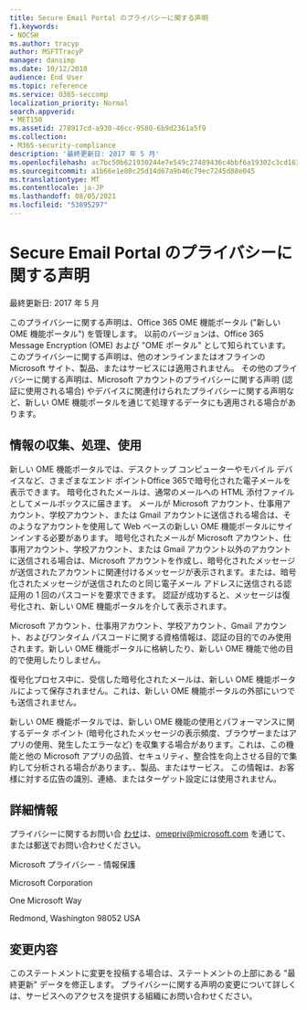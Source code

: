 ```yaml
---
title: Secure Email Portal のプライバシーに関する声明
f1.keywords:
- NOCSH
ms.author: tracyp
author: MSFTTracyP
manager: dansimp
ms.date: 10/12/2018
audience: End User
ms.topic: reference
ms.service: O365-seccomp
localization_priority: Normal
search.appverid:
- MET150
ms.assetid: 278917cd-a930-46cc-9580-6b9d2361a5f9
ms.collection:
- M365-security-compliance
description: '最終更新日: 2017 年 5 月'
ms.openlocfilehash: ac7bc50b621930244e7e549c27489436c4bbf6a19302c3cd16310d9f69108b1b
ms.sourcegitcommit: a1b66e1e80c25d14d67a9b46c79ec7245d88e045
ms.translationtype: MT
ms.contentlocale: ja-JP
ms.lasthandoff: 08/05/2021
ms.locfileid: "53895297"
---
```

# <a name="privacy-statement-for-secure-email-portal"></a>Secure Email Portal のプライバシーに関する声明

最終更新日: 2017 年 5 月
  
このプライバシーに関する声明は、Office 365 OME 機能ポータル ("新しい OME 機能ポータル") を管理します。 以前のバージョンは、Office 365 Message Encryption (OME) および "OME ポータル" として知られています。 このプライバシーに関する声明は、他のオンラインまたはオフラインの Microsoft サイト、製品、またはサービスには適用されません。 その他のプライバシーに関する声明は、Microsoft アカウントのプライバシーに関する声明 (認証に使用される場合) やデバイスに関連付けられたプライバシーに関する声明など、新しい OME 機能ポータルを通じて処理するデータにも適用される場合があります。
  
## <a name="collection-processing-and-use-of-your-information"></a>情報の収集、処理、使用

新しい OME 機能ポータルでは、デスクトップ コンピューターやモバイル デバイスなど、さまざまなエンド ポイントOffice 365で暗号化された電子メールを表示できます。 暗号化されたメールは、通常のメールへの HTML 添付ファイルとしてメールボックスに届きます。 メールが Microsoft アカウント、仕事用アカウント、学校アカウント、または Gmail アカウントに送信される場合は、そのようなアカウントを使用して Web ベースの新しい OME 機能ポータルにサインインする必要があります。 暗号化されたメールが Microsoft アカウント、仕事用アカウント、学校アカウント、または Gmail アカウント以外のアカウントに送信される場合は、Microsoft アカウントを作成し、暗号化されたメッセージが送信されたアカウントに関連付けるメッセージが表示されます。または、暗号化されたメッセージが送信されたのと同じ電子メール アドレスに送信される認証用の 1 回のパスコードを要求できます。 認証が成功すると、メッセージは復号化され、新しい OME 機能ポータルを介して表示されます。
  
Microsoft アカウント、仕事用アカウント、学校アカウント、Gmail アカウント、およびワンタイム パスコードに関する資格情報は、認証の目的でのみ使用されます。新しい OME 機能ポータルに格納したり、新しい OME 機能で他の目的で使用したりしません。
  
復号化プロセス中に、受信した暗号化されたメールは、新しい OME 機能ポータルによって保存されません。これは、新しい OME 機能ポータルの外部にいつでも送信されません。
  
新しい OME 機能ポータルでは、新しい OME 機能の使用とパフォーマンスに関するデータ ポイント (暗号化されたメッセージの表示頻度、ブラウザーまたはアプリの使用、発生したエラーなど) を収集する場合があります。これは、この機能と他の Microsoft アプリの品質、セキュリティ、整合性を向上させる目的で集約して分析される場合があります。、製品、またはサービス。 この情報は、お客様に対する広告の識別、連絡、またはターゲット設定には使用されません。
  
## <a name="for-more-information"></a>詳細情報

プライバシーに関するお問い合 [わせ](mailto:omepriv@microsoft.com)は、omepriv@microsoft.com を通じて、または郵送でお問い合わせください。
  
Microsoft プライバシー - 情報保護
  
Microsoft Corporation
  
One Microsoft Way
  
Redmond, Washington 98052 USA
  
## <a name="changes"></a>変更内容

このステートメントに変更を投稿する場合は、ステートメントの上部にある "最終更新" データを修正します。 プライバシーに関する声明の変更について詳しくは、サービスへのアクセスを提供する組織にお問い合わせください。
  

